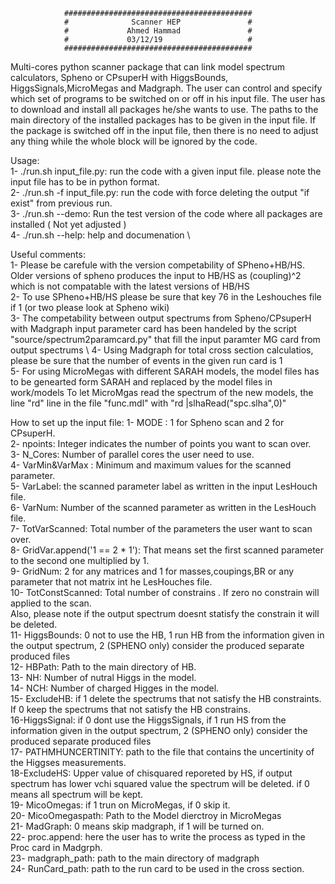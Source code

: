 


                ##########################################
                #              Scanner HEP               #
                #             Ahmed Hammad               #
                #             03/12/19                   #
                ##########################################


   
   Multi-cores python scanner package that can link model spectrum calculators, Spheno or CPsuperH with HiggsBounds, HiggsSignals,MicroMegas and Madgraph.
   The user can control and specify which set of programs to be switched on or off in his input file.
   The user has to download and install all packages he/she wants to use. The paths to the main directory of the installed packages has to be given in the input file.
   If the package is switched off in the input file, then there is no need to adjust any thing while the whole block will be ignored by the code.

   Usage: \
   1- ./run.sh input_file.py: run the code with a given input file. please note the input file has  to be in python format. \
   2- ./run.sh -f input_file.py: run the code with force deleting the output "if exist" from previous run. \
   3- ./run.sh --demo: Run the test version of the code where all packages are installed ( Not yet adjusted )\
   4- ./run.sh --help:  help and documenation \

   Useful comments:\
   1- Please be carefule with the version competability of SPheno+HB/HS. Older versions of spheno produces 
      the input to HB/HS as (coupling)^2 which is not compatable with the latest versions of HB/HS \
   2- To use SPheno+HB/HS please be sure that key 76 in the Leshouches file if 1 (or two please look at Spheno wiki) \
   3- The competability between output spectrums from Spheno/CPsuperH with Madgraph input parameter card has been handeled 
      by the script "source/spectrum2paramcard.py" that fill the input paramter MG card from output spectrums \ 
   4- Using Madgraph for total cross section calculatios, please be sure that the number of events in the given run card is 1 \
   5- For using MicroMegas with different SARAH models, the model files has to be genearted form SARAH and replaced by the model files in work/models
      To let MicroMgas read the spectrum of the new models, the line "rd" line in the file  "func.mdl" with  "rd             |slhaRead("spc.slha",0)"   
      
   How to set up the input file:
   1- MODE : 1 for Spheno scan and 2 for CPsuperH. \
   2- npoints:  Integer indicates the number of points you want to scan over. \
   3- N_Cores: Number of parallel cores the user need to use. \
   4- VarMin&VarMax : Minimum and maximum values for the scanned parameter. \
   5- VarLabel: the scanned parameter label as written in the input LesHouch file. \
   6- VarNum: Number of the scanned parameter as written in the LesHouch file. \
   7- TotVarScanned: Total number of the parameters the user want to scan over. \
   8- GridVar.append('1 == 2 * 1'): That means set the first scanned parameter to the second one multiplied by 1. \
   9- GridNum: 2 for any matrices and 1 for masses,coupings,BR or any parameter that not matrix int he LesHouches file. \
   10- TotConstScanned: Total number of constrains . If zero no constrain will applied to the scan. \
   Also, please note if the output spectrum doesnt statisfy the constrain it will be deleted. \
   11- HiggsBounds: 0 not to use the HB, 1 run HB from the information given in the output spectrum, 2 (SPHENO only) consider the produced separate produced files \
   12- HBPath: Path to the main directory of HB. \
   13- NH: Number of nutral Higgs in the model. \
   14- NCH: Number of charged Higges in the model. \
   15- ExcludeHB: if 1 delete the spectrums that not satisfy the HB constraints. If 0 keep the spectrums that not satisfy the HB constrains. \
   16-HiggsSignal: if 0 dont use the HiggsSignals, if 1 run HS from the information given in the output spectrum,  2 (SPHENO only) consider the produced separate produced files \
   17- PATHMHUNCERTINITY: path to the file that contains the uncertinity of the Higgses measurements. \
   18-ExcludeHS: Upper value of chisquared reporeted by HS, if output spectrum has lower vchi squared value the spectrum will be deleted.
    if 0 means all spectrum will be kept. \
    19- MicoOmegas: if 1 trun on MicroMegas, if 0 skip it. \
    20- MicoOmegaspath: Path to the Model dierctroy in MicroMegas \
    21- MadGraph: 0 means skip madgraph, if 1 will be turned on. \
    22- proc.append: here the user has to write the process as typed in the Proc card in Madgrph. \
    23- madgraph_path: path to the main directory of madgraph \
    24- RunCard_path: path to the run card to be used in the cross section. 
